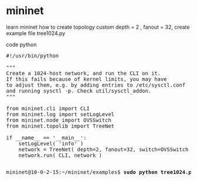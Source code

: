 # mininet
learn mininet how to create topology custom depth = 2 , fanout = 32, create example file tree1024.py

code python
<pre>
#!/usr/bin/python

"""
Create a 1024-host network, and run the CLI on it.
If this fails because of kernel limits, you may have
to adjust them, e.g. by adding entries to /etc/sysctl.conf
and running sysctl -p. Check util/sysctl_addon.
"""

from mininet.cli import CLI
from mininet.log import setLogLevel
from mininet.node import OVSSwitch
from mininet.topolib import TreeNet

if __name__ == '__main__':
    setLogLevel( 'info' )
    network = TreeNet( depth=2, fanout=32, switch=OVSSwitch )
    network.run( CLI, network )

</pre>

<pre>
mininet@10-0-2-15:~/mininet/examples$ <b>sudo python tree1024.py</b>


</pre>
